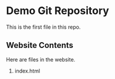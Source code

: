 # Demo Git Repository

This is the first file in this repo.

## Website Contents

Here are files in the website. 

1. index.html